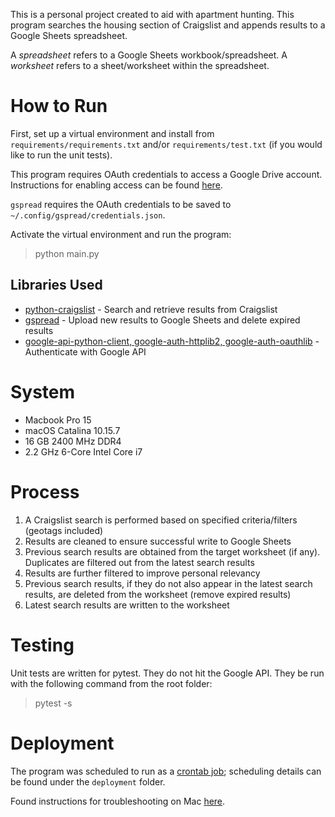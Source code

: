 This is a personal project created to aid with apartment hunting. This program searches the housing section of Craigslist and appends results to a Google Sheets spreadsheet.

A *spreadsheet* refers to a Google Sheets workbook/spreadsheet.
A *worksheet* refers to a sheet/worksheet within the spreadsheet.

# How to Run

First, set up a virtual environment and install from `requirements/requirements.txt` and/or `requirements/test.txt` (if you would like to run the unit tests).

This program requires OAuth credentials to access a Google Drive account. Instructions for enabling access can be found [here](https://developers.google.com/sheets/api/quickstart/python#step_1_turn_on_the).

`gspread` requires the OAuth credentials to be saved to `~/.config/gspread/credentials.json`.

Activate the virtual environment and run the program:

> python main.py

## Libraries Used

- [python-craigslist](https://github.com/juliomalegria/python-craigslist) - Search and retrieve results from Craigslist
- [gspread](https://gspread.readthedocs.io/en/latest/) - Upload new results to Google Sheets and delete expired results
- [google-api-python-client, google-auth-httplib2, google-auth-oauthlib](https://developers.google.com/sheets/api/quickstart/python) - Authenticate with Google API

# System

- Macbook Pro 15
- macOS Catalina 10.15.7
- 16 GB 2400 MHz DDR4
- 2.2 GHz 6-Core Intel Core i7

# Process

1. A Craigslist search is performed based on specified criteria/filters (geotags included)
2. Results are cleaned to ensure successful write to Google Sheets
3. Previous search results are obtained from the target worksheet (if any). Duplicates are filtered out from the latest search results
4. Results are further filtered to improve personal relevancy
5. Previous search results, if they do not also appear in the latest search results, are deleted from the worksheet (remove expired results)
6. Latest search results are written to the worksheet

# Testing

Unit tests are written for pytest. They do not hit the Google API. They be run with the following command from the root folder:

> pytest -s

# Deployment

The program was scheduled to run as a [crontab job](https://gavinwiener.medium.com/how-to-schedule-a-python-script-cron-job-dea6cbf69f4e); scheduling details can be found under the `deployment` folder.

Found instructions for troubleshooting on Mac [here](https://blog.bejarano.io/fixing-cron-jobs-in-mojave/).
